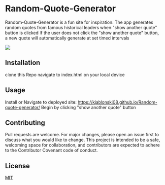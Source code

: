 # Random-Quote-Generator

Random-Quote-Generator is a fun site for inspiration. The app generates random quotes from famous historical leaders when "show another quote" button is clicked 
If the user does not click the "show another quote" button, a new quote will automatically generate at set timed intervals 

![](random-quote-generator.gif)

## Installation

clone this Repo
navigate to index.html on your local device 

## Usage

Install or Navigate to deployed site: https://kjablonski08.github.io/Random-quote-generator/
Begin by clicking "show another quote" button

## Contributing
Pull requests are welcome. For major changes, please open an issue first to discuss what you would like to change.
This project is intended to be a safe, welcoming space for collaboration, and contributors are expected to adhere to the Contributor Covenant code of conduct.


## License
[MIT](https://choosealicense.com/licenses/mit/)
